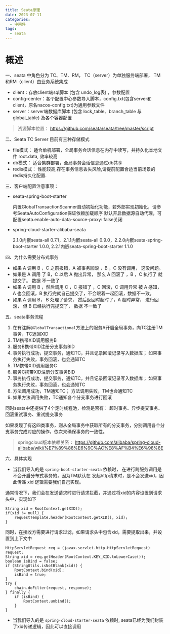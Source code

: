 ```yaml
---
title: Seata原理
date: 2023-07-11
categories:
  - 中间件
tags:
  - seata
---
```


# 概述

一、seata 中角色分为 TC、TM、RM， TC（server）为单独服务端部署， TM和RM（client）由业务系统集成

* client：存放client端sql脚本 (包含 undo_log表) ，参数配置
* config-center：各个配置中心参数导入脚本，config.txt(包含server和client，原名nacos-config.txt)为通用参数文件
* server：server端数据库脚本 (包含 lock_table、branch_table 与 global_table) 及各个容器配置

> 资源脚本位置： https://github.com/seata/seata/tree/master/script

二、Seata TC Server 目前有三种存储模式

* file模式： 适合单机部署，全局事务会话信息在内存中读写，并持久化本地文件 root.data, 效率较高
* db模式： 适合集群部署，全局事务会话信息通过db共享
* redis模式： 性能较高,存在事务信息丢失风险,请提前配置合适当前场景的redis持久化配置.

三、客户端配置注意事项：

* seata-spring-boot-starter

  内置GlobalTransactionScanner自动初始化功能，若外部实现初始化，请参考SeataAutoConfiguration保证依赖加载顺序
  默认开启数据源自动代理，可配置seata.enable-auto-data-source-proxy: false关闭
* spring-cloud-starter-alibaba-seata

  2.1.0内嵌seata-all 0.7.1，2.1.1内嵌seata-all 0.9.0，2.2.0内嵌seata-spring-boot-starter 1.0.0, 2.2.1内嵌seata-spring-boot-starter
  1.1.0

四、为什么需要分布式事务

* 如果 A 调用 B ，C 之前报错，A 被事务回滚 ，B ，C 没有调用， 这没问题。
* 如果是 A 调用 了 B，C 以后 A 抛出异常， 那么 A 回滚了 ，B ，C 执行了 就提交了。 数据 不一致了
* 如果 A 调用 B ，然后调用 C ，C 报错了 ，C 回滚，C 调用异常 被 A 感知，A 也会回滚，B 执行完就自己提交了，不会跟着一起回滚，数据不一致。
* 如果 A 调用 B， B 处理了请求， 然后返回时超时了，A 超时异常， 进行回滚， 但 B 已经执行完提交了， 数据 不一致了

五、seata事务流程

1. 在有注解`@GlobalTransactional`方法上的服务A开启全局事务，向TC注册TM事务，TC返回XID
2. TM携带XID调用服务B
3. 服务B携带XID注册分支事务BID
4. 事务执行成功，提交事务，通知TC，并且记录回滚记录写入数据库； 如果事务执行失败，事务回滚，也会通知TC
5. TM携带XID调用服务C
6. 服务C携带XID注册分支事务BID
7. 事务执行成功，提交事务，通知TC，并且记录回滚记录写入数据库； 如果事务执行失败，事务回滚，也会通知TC
8. 方法调用成功，TM通知TC； 方法调用失败，TM也会通知TC
9. 如果方法调用失败，TC通知各个分支事务进行回滚

同时seata中还提供了4个定时线程池，检测是否有： 超时事务、异步提交事务、回滚重试事务、重试提交事务

如果发现了有这四类事务，则从全局事务中获取所有的分支事务，分别调用各个分支事务完成对应的操作，依次来确保事务的一致性。

> springcloud版本依赖关系： https://github.com/alibaba/spring-cloud-alibaba/wiki/%E7%89%88%E6%9C%AC%E8%AF%B4%E6%98%8E


六、具体实现

* 当我们导入的是 `spring-boot-starter-seata` 依赖时， 在进行跨服务调用是不会开启分布式事务的，因为TM默认在 发起http请求时，是不会发送xid，因此传递 xid 逻辑需要我们自己实现。

通常情况下，我们会在发送请求时进行请求拦截，并通过将xid的内容设置到请求头中，实现如下

```
String xid = RootContext.getXID();
if(xid != null) {
    requestTemplate.header(RootContext.getXID(), xid);
}
```

同时，在接收方需要进行请求过滤，如果请求头中包含xid，需要提取出来，并设置到上下文中

```
HttpServletRequest req = (javax.servlet.http.HttpServletRequest) request;
String xid = req.getHeader(RootContext.KEY_XID.toLowerCase());
boolean isBind = false;
if (StringUtils.isNotBlank(xid)) {
    RootContext.bind(xid);
    isBind = true;
}
try {
    chain.doFilter(request, response);
} finally {
    if (isBind) {
        RootContext.unbind();
    }
}
```

* 当我们导入的是 `spring-cloud-starter-seata` 依赖时, seata已经为我们封装了xid传递逻辑，因此可以直接调用
